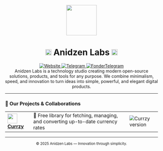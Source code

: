 <div align="center">
  <img src="https://raw.githubusercontent.com/anidzen-labs/Design-assets/refs/heads/main/anidzen/TRANSPARENT_WHITE_RING.png" height="100px">
  <h1>
    <img src="https://raw.githubusercontent.com/anidzen-labs/Design-assets/refs/heads/main/anidzen/TRANSPARENT_TRANSPARENT_RING.png" height="20px"/> 
    Anidzen Labs 
    <img src="https://raw.githubusercontent.com/anidzen-labs/Design-assets/refs/heads/main/anidzen/TRANSPARENT_TRANSPARENT_RING.png" height="20px"/>
  </h1>  
</div>

<div align="center">
  <a href="https://vahe.anidzen.com">
    <img src="https://img.shields.io/badge/website-vahe.anidzen.com-blue?style=flat-square" alt="Website"/>
  </a>
  <a href="https://t.me/AnidzenLabs">
    <img src="https://img.shields.io/badge/Telegram-@AnidzenLabs-red?style=flat-square" alt="Telegram"/>
  </a>
  <a href="https://t.me/Vahesargsyan2005">
    <img src="https://img.shields.io/badge/Telegram-@Vahesargsyan2005-blue?style=flat-square" alt="FonderTelegram"/>
  </a>
</div>

<div align="center">
   Anidzen Labs is a technology studio creating modern open-source solutions, products, and tools for any purpose. We combine minimalism, speed, and innovation to turn ideas into simple, powerful, and elegant digital products.
</div>

---

### 🚀 Our Projects & Collaborations

<table>
  <tr>
    <td>
      <a href="https://github.com/anidzen-labs/Currzy-js">
        <img src="https://img.icons8.com/color/48/000000/currency-exchange.png" width="32" style="vertical-align:middle"/> 
        <b>Currzy</b>
      </a>
    </td>
    <td>
       💱 Free library for fetching, managing, and converting up-to-date currency rates
    </td>
    <td>
      <img src="https://img.shields.io/github/v/release/anidzen-labs/Currzy-js?color=red" alt="Currzy version"/>
    </td>
  </tr>
</table>

---

<div align="center">
  <sub>© 2025 Anidzen Labs — Innovation through simplicity.</sub>
</div>
